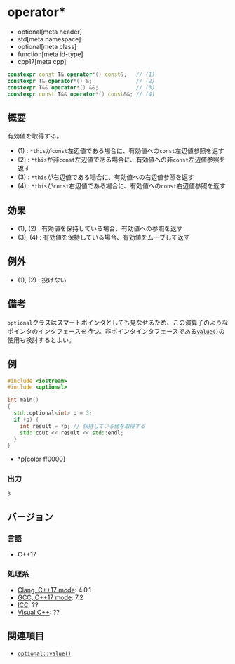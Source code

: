 # operator*
* optional[meta header]
* std[meta namespace]
* optional[meta class]
* function[meta id-type]
* cpp17[meta cpp]

```cpp
constexpr const T& operator*() const&;   // (1)
constexpr T& operator*() &;              // (2)
constexpr T&& operator*() &&;            // (3)
constexpr const T&& operator*() const&&; // (4)
```

## 概要
有効値を取得する。

- (1) : `*this`が`const`左辺値である場合に、有効値への`const`左辺値参照を返す
- (2) : `*this`が非`const`左辺値である場合に、有効値への非`const`左辺値参照を返す
- (3) : `*this`が右辺値である場合に、有効値への右辺値参照を返す
- (4) : `*this`が`const`右辺値である場合に、有効値への`const`右辺値参照を返す


## 効果
- (1), (2) : 有効値を保持している場合、有効値への参照を返す
- (3), (4) : 有効値を保持している場合、有効値をムーブして返す


## 例外
- (1), (2) : 投げない


## 備考
`optional`クラスはスマートポインタとしても見なせるため、この演算子のようなポインタのインタフェースを持つ。非ポインタインタフェースである[`value()`](value.md)の使用も検討するとよい。


## 例
```cpp example
#include <iostream>
#include <optional>

int main()
{
  std::optional<int> p = 3;
  if (p) {
    int result = *p; // 保持している値を取得する
    std::cout << result << std::endl;
  }
}
```
* *p[color ff0000]

### 出力
```
3
```

## バージョン
### 言語
- C++17

### 処理系
- [Clang, C++17 mode](/implementation.md#clang): 4.0.1
- [GCC, C++17 mode](/implementation.md#gcc): 7.2
- [ICC](/implementation.md#icc): ??
- [Visual C++](/implementation.md#visual_cpp): ??


## 関連項目
- [`optional::value()`](value.md)
